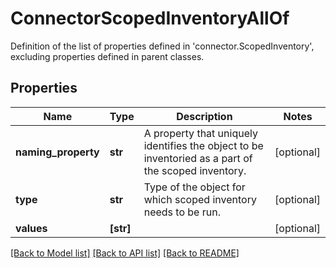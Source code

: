 # ConnectorScopedInventoryAllOf

Definition of the list of properties defined in 'connector.ScopedInventory', excluding properties defined in parent classes.
## Properties
Name | Type | Description | Notes
------------ | ------------- | ------------- | -------------
**naming_property** | **str** | A property that uniquely identifies the object to be inventoried as a part of the scoped inventory. | [optional] 
**type** | **str** | Type of the object for which scoped inventory needs to be run. | [optional] 
**values** | **[str]** |  | [optional] 

[[Back to Model list]](../README.md#documentation-for-models) [[Back to API list]](../README.md#documentation-for-api-endpoints) [[Back to README]](../README.md)


